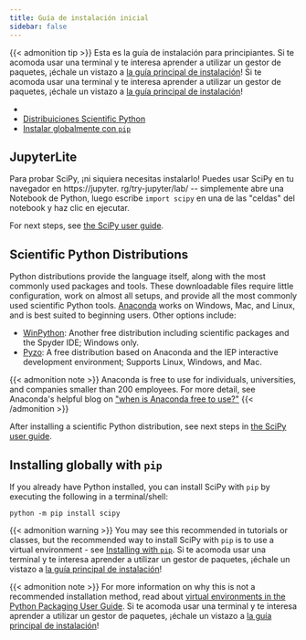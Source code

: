 ```yaml
---
title: Guía de instalación inicial
sidebar: false
---
```


{{< admonition tip >}}
Esta es la guía de instalación para principiantes.
Si te acomoda usar una terminal y te interesa aprender
a utilizar un gestor de paquetes, ¡échale un vistazo a
[la guía principal de instalación](./install.md)!
Si te acomoda usar una terminal y te interesa aprender
a utilizar un gestor de paquetes, ¡échale un vistazo a
[la guía principal de instalación](./install.md)!

-
- [Distribuiciones Scientific Python](#distributions)
- [Instalar globalmente con `pip`](#pip-global)

<a name="jupyterlite"></a>

## JupyterLite

Para probar SciPy, ¡ni siquiera necesitas instalarlo!
Puedes usar SciPy en tu navegador en https://jupyter. rg/try-jupyter/lab/ --
simplemente abre una Notebook de Python, luego escribe `import scipy` en una de
las "celdas" del notebook y haz clic en ejecutar.

For next steps, see [the SciPy user guide][scipy-user-guide].

[scipy-user-guide]: https://docs.scipy.org/doc/scipy/tutorial/

<a name="distributions"></a>

## Scientific Python Distributions

Python distributions provide the language itself, along with the most
commonly used packages and tools. These downloadable files require
little configuration, work on almost all setups, and provide all the
most commonly used scientific Python tools.
[Anaconda](https://www.anaconda.com/download/) works on Windows, Mac,
and Linux, and is best suited to beginning users.
Other options include:

- [WinPython](https://winpython.github.io): Another free distribution
  including scientific packages and the Spyder IDE; Windows only.
- [Pyzo](https://pyzo.org): A free distribution based on Anaconda
  and the IEP interactive development environment; Supports Linux,
  Windows, and Mac.

{{< admonition note >}}
Anaconda is free to use for individuals, universities, and companies smaller than
200 employees. For more detail, see Anaconda's helpful blog on
["when is Anaconda free to use?"](https://www.anaconda.com/blog/update-on-anacondas-terms-of-service-for-academia-and-research)
{{< /admonition >}}

After installing a scientific Python distribution,
see next steps in [the SciPy user guide][scipy-user-guide].

<a name="pip-global"></a>

## Installing globally with `pip`

If you already have Python installed, you can install SciPy
with `pip` by executing the following in a terminal/shell:

```
python -m pip install scipy
```

{{< admonition warning >}}
You may see this recommended in tutorials or classes, but the recommended
way to install SciPy with `pip` is to use a virtual environment -
see [Installing with `pip`](./install.md#installing-with-pip).
Si te acomoda usar una terminal y te interesa aprender
a utilizar un gestor de paquetes, ¡échale un vistazo a
[la guía principal de instalación](./install.md)!

{{< admonition note >}}
For more information on why this is not a recommended installation method,
read about [virtual environments in the Python Packaging User Guide](https://packaging.python.org/en/latest/tutorials/installing-packages/#creating-virtual-environments).
Si te acomoda usar una terminal y te interesa aprender
a utilizar un gestor de paquetes, ¡échale un vistazo a
[la guía principal de instalación](./install.md)!
